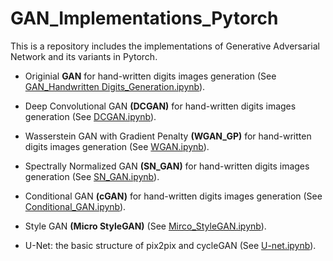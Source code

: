 # GAN_Implementations_Pytorch
This is a repository includes the implementations of Generative Adversarial Network and its variants in Pytorch. 

  * Originial **GAN** for hand-written digits images generation (See [GAN_Handwritten Digits_Generation.ipynb](https://github.com/HaolinTang/GAN_Implementations_Pytorch-/blob/main/GAN_Handwritten%20Digits_Generation.ipynb)).
  
  * Deep Convolutional GAN **(DCGAN)** for hand-written digits images generation (See [DCGAN.ipynb](https://github.com/HaolinTang/GAN_Implementations_Pytorch-/blob/main/DCGAN.ipynb)).
  
  * Wasserstein GAN with Gradient Penalty **(WGAN_GP)** for hand-written digits images generation (See [WGAN.ipynb](https://github.com/HaolinTang/GAN_Implementations_Pytorch-/blob/main/WGAN_GP.ipynb)). 
  
  * Spectrally Normalized GAN **(SN_GAN)** for hand-written digits images generation (See [SN_GAN.ipynb](https://github.com/HaolinTang/GAN_Implementations_Pytorch-/blob/main/SN_GAN.ipynb)). 

  * Conditional GAN **(cGAN)** for hand-written digits images generation (See [Conditional_GAN.ipynb](https://github.com/HaolinTang/GAN_Implementations_Pytorch-/blob/main/Conditional_GAN.ipynb)). 
  
  * Style GAN **(Micro StyleGAN)** (See [Mirco_StyleGAN.ipynb](https://github.com/HaolinTang/GAN_Implementations_Pytorch-/blob/main/Micro_StyleGAN.ipynb)). 
  
  * U-Net: the basic structure of pix2pix and cycleGAN (See [U-net.ipynb](https://github.com/HaolinTang/GAN_Implementations_Pytorch-/blob/main/U_Net.ipynb)).




